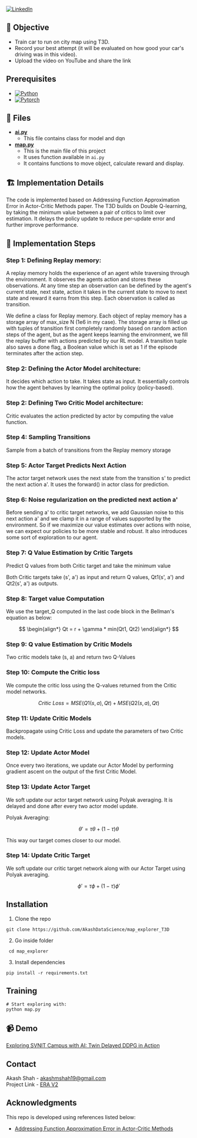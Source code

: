 [![LinkedIn][linkedin-shield]][linkedin-url]

## :jigsaw: Objective

- Train car to run on city map using T3D. 
- Record your best attempt (it will be evaluated on how good your car's driving was in this video).
- Upload the video on YouTube and share the link

## Prerequisites
* [![Python][Python.py]][python-url]
* [![Pytorch][PyTorch.tensor]][torch-url]

## :open_file_folder: Files
- [**ai.py**](ai.py)
    - This file contains class for model and dqn
- [**map.py**](map.py)
    - This is the main file of this project
    - It uses function available in `ai.py`
    - It contains functions to move object, calculate reward and display.

## :building_construction: Implementation Details
The code is implemented based on Addressing Function Approximation Error in Actor-Critic Methods
paper. The T3D builds on Double Q-learning, by taking the minimum value between a pair of critics to
limit over estimation. It delays the policy update to reduce per-update error and further improve 
performance. 

## :flight_departure: Implementation Steps
### Step 1: Defining Replay memory:

A replay memory holds the experience of an agent while traversing through the environment. It
observes the agents action and stores these observations. At any time step an observation can be
defined by the agent's current state, next state, action it takes in the current state to move to
next state and reward it earns from this step. Each observation is called as transition.

We define a class for Replay memory. Each object of replay memory has a storage array of max_size N
(1e6 in my case). The storage array is filled up with tuples of transition first completely randomly
based on random action steps of the agent, but as the agent keeps learning the environment, we fill
the replay buffer with actions predicted by our RL model. A transition tuple also saves a done flag,
a Boolean value which is set as 1 if the episode terminates after the action step.

### Step 2: Defining the Actor Model architecture:

It decides which action to take. It takes state as input. It essentially controls how the agent
behaves by learning the optimal policy (policy-based). 

### Step 2: Defining Two Critic Model architecture:

Critic evaluates the action predicted by actor by computing the value function.

### Step 4: Sampling Transitions

Sample from a batch of transitions from the Replay memory storage

### Step 5: Actor Target Predicts Next Action 

The actor target network uses the next state from the transition s' to predict the next action a'.
It uses the forward() in actor class for prediction. 

### Step 6: Noise regularization on the predicted next action a'

Before sending a' to critic target networks, we add Gaussian noise to this next action a' and we
clamp it in a range of values supported by the environment. So if we maximize our value estimates
over actions with noise, we can expect our policies to be more stable and robust. It also introduces
some sort of exploration to our agent.

### Step 7: Q Value Estimation by Critic Targets

Predict Q values from both Critic target and take the minimum value

Both Critic targets take (s', a') as input and return Q values, Qt1(s', a') and Qt2(s', a') as
outputs.

### Step 8: Target value Computation

We use the target_Q computed in the last code block in the Bellman's equation as below:

$$
\begin{align*}
Qt = r + \gamma * min(Qt1, Qt2)
\end{align*}
$$

### Step 9: Q value Estimation by Critic Models

Two critic models take (s, a) and return two Q-Values

### Step 10: Compute the Critic loss 

We compute the critic loss using the Q-values returned from the Critic model networks.

$$
Critic\ Loss = MSE(Q1(s,a),Qt) + MSE(Q2(s,a),Qt)
$$

### Step 11: Update Critic Models

Backpropagate using Critic Loss and update the parameters of two Critic models.

### Step 12: Update Actor Model

Once every two iterations, we update our Actor Model by performing gradient ascent on the output of the first Critic Model.

### Step 13: Update Actor Target

We soft update our actor target network using Polyak averaging. It is delayed and done after every two actor model update.

Polyak Averaging: 

$$
\theta' = \tau\theta + (1-\tau)\theta
$$


This way our target comes closer to our model.

### Step 14: Update Critic Target 

We soft update our critic target network along with our Actor Target using Polyak averaging.

$$
\phi' = \tau \phi + (1-\tau)\phi'
$$

## Installation

1. Clone the repo
```
git clone https://github.com/AkashDataScience/map_explorer_T3D
```
2. Go inside folder
```
 cd map_explorer
```
3. Install dependencies
```
pip install -r requirements.txt
```

## Training

```
# Start exploring with:
python map.py

```

## :video_camera: Demo
[Exploring SVNIT Campus with AI: Twin Delayed DDPG in Action](https://www.youtube.com/watch?v=ON3reORkCkU)

## Contact

Akash Shah - akashmshah19@gmail.com  
Project Link - [ERA V2](https://github.com/AkashDataScience/ERA-V2/tree/master)

## Acknowledgments
This repo is developed using references listed below:
* [Addressing Function Approximation Error in Actor-Critic Methods](https://arxiv.org/pdf/1802.09477)


[linkedin-shield]: https://img.shields.io/badge/-LinkedIn-black.svg?style=for-the-badge&logo=linkedin&colorB=555
[linkedin-url]: https://www.linkedin.com/in/akash-m-shah/
[Python.py]:https://img.shields.io/badge/python-3670A0?style=for-the-badge&logo=python&logoColor=ffdd54
[python-url]: https://www.python.org/
[PyTorch.tensor]: https://img.shields.io/badge/PyTorch-%23EE4C2C.svg?style=for-the-badge&logo=PyTorch&logoColor=white
[torch-url]: https://pytorch.org/
[HuggingFace.transformers]: https://img.shields.io/badge/%F0%9F%A4%97-Hugging%20Face-orange
[huggingface-url]: https://huggingface.co/